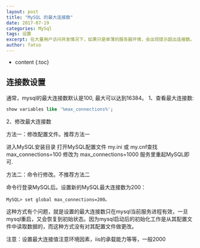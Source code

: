 ```yaml
---
layout: post
title: "MySQL 的最大连接数"
date: 2017-07-19
categories: MySql
tags: 设置
excerpt: 在大量用户访问并发情况下，如果只是单薄的服务器环境，会出现提示超出连接数。
author: fatso
---
```


* content
{:toc}


## 连接数设置
通常，mysql的最大连接数默认是100, 最大可以达到16384。
1、查看最大连接数:
``` sql
show variables like '%max_connections%';
```
2、修改最大连接数

方法一：修改配置文件。推荐方法一

进入MySQL安装目录 打开MySQL配置文件 my.ini 或 my.cnf查找 max_connections=100 修改为 max_connections=1000 服务里重起MySQL即可.

方法二：命令行修改。不推荐方法二

命令行登录MySQL后。设置新的MySQL最大连接数为200：
``` shell
MySQL> set global max_connections=200。
```
这种方式有个问题，就是设置的最大连接数只在mysql当前服务进程有效，一旦mysql重启，又会恢复到初始状态。因为mysql启动后的初始化工作是从其配置文件中读取数据的，而这种方式没有对其配置文件做更改。

注意：设置最大连接值注意环境因素，iis的承载能力等等，一般2000